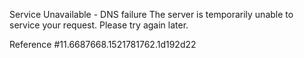 Service Unavailable - DNS failure The server is temporarily unable to service your request. Please try again later.

Reference #11.6687668.1521781762.1d192d22